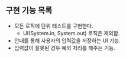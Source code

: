 ## 구현 기능 목록

* 모든 로직에 단위 테스트를 구현한다.
    * UI(System.in, System.out) 로직은 제외함.
* 안내를 통해 사용자의 입력값을 저장하는 UI 기능.
* 입력값이 잘못된 경우 예외 처리를 해주는 기능.

